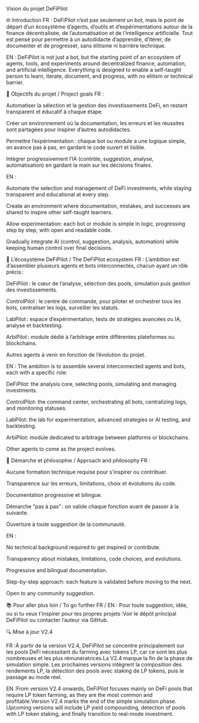 Vision du projet DeFiPilot

🌐 Introduction
FR :
DeFiPilot n’est pas seulement un bot, mais le point de départ d’un écosystème d’agents, d’outils et d’expérimentations autour de la finance décentralisée, de l’automatisation et de l’intelligence artificielle.
Tout est pensé pour permettre à un autodidacte d’apprendre, d’itérer, de documenter et de progresser, sans élitisme ni barrière technique.

EN :
DeFiPilot is not just a bot, but the starting point of an ecosystem of agents, tools, and experiments around decentralized finance, automation, and artificial intelligence.
Everything is designed to enable a self-taught person to learn, iterate, document, and progress, with no elitism or technical barrier.

🚀 Objectifs du projet / Project goals
FR :

Automatiser la sélection et la gestion des investissements DeFi, en restant transparent et éducatif à chaque étape.

Créer un environnement où la documentation, les erreurs et les réussites sont partagées pour inspirer d’autres autodidactes.

Permettre l’expérimentation : chaque bot ou module a une logique simple, on avance pas à pas, en gardant le code ouvert et lisible.

Intégrer progressivement l’IA (contrôle, suggestion, analyse, automatisation) en gardant la main sur les décisions finales.

EN :

Automate the selection and management of DeFi investments, while staying transparent and educational at every step.

Create an environment where documentation, mistakes, and successes are shared to inspire other self-taught learners.

Allow experimentation: each bot or module is simple in logic, progressing step by step, with open and readable code.

Gradually integrate AI (control, suggestion, analysis, automation) while keeping human control over final decisions.

🛀 L’écosystème DeFiPilot / The DeFiPilot ecosystem
FR :
L’ambition est d’assembler plusieurs agents et bots interconnectés, chacun ayant un rôle précis :

DeFiPilot : le cœur de l’analyse, sélection des pools, simulation puis gestion des investissements.

ControlPilot : le centre de commande, pour piloter et orchestrer tous les bots, centraliser les logs, surveiller les statuts.

LabPilot : espace d’expérimentation, tests de stratégies avancées ou IA, analyse et backtesting.

ArbiPilot : module dédié à l’arbitrage entre différentes plateformes ou blockchains.

Autres agents à venir en fonction de l’évolution du projet.

EN :
The ambition is to assemble several interconnected agents and bots, each with a specific role:

DeFiPilot: the analysis core, selecting pools, simulating and managing investments.

ControlPilot: the command center, orchestrating all bots, centralizing logs, and monitoring statuses.

LabPilot: the lab for experimentation, advanced strategies or AI testing, and backtesting.

ArbiPilot: module dedicated to arbitrage between platforms or blockchains.

Other agents to come as the project evolves.

🤝 Démarche et philosophie / Approach and philosophy
FR :

Aucune formation technique requise pour s’inspirer ou contribuer.

Transparence sur les erreurs, limitations, choix et évolutions du code.

Documentation progressive et bilingue.

Démarche “pas à pas” : on valide chaque fonction avant de passer à la suivante.

Ouverture à toute suggestion de la communauté.

EN :

No technical background required to get inspired or contribute.

Transparency about mistakes, limitations, code choices, and evolutions.

Progressive and bilingual documentation.

Step-by-step approach: each feature is validated before moving to the next.

Open to any community suggestion.

📚 Pour aller plus loin / To go further
FR / EN :
Pour toute suggestion, idée, ou si tu veux t’inspirer pour tes propres projets :Voir le dépôt principal DeFiPilot ou contacter l’auteur via GitHub.

🔍 Mise à jour V2.4

FR :À partir de la version V2.4, DeFiPilot se concentre principalement sur les pools DeFi nécessitant du farming avec tokens LP, car ce sont les plus nombreuses et les plus rémunératrices.La V2.4 marque la fin de la phase de simulation simple. Les prochaines versions intègrent la composition des rendements LP, la détection des pools avec staking de LP tokens, puis le passage au mode réel.

EN :From version V2.4 onwards, DeFiPilot focuses mainly on DeFi pools that require LP token farming, as they are the most common and profitable.Version V2.4 marks the end of the simple simulation phase. Upcoming versions will include LP yield compounding, detection of pools with LP token staking, and finally transition to real-mode investment.


